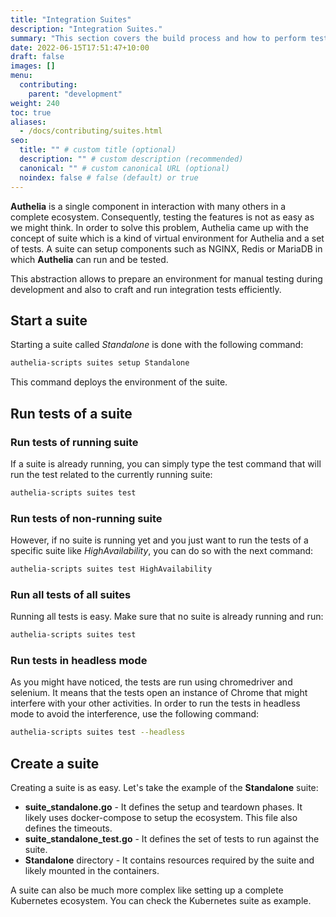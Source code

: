 ```yaml
---
title: "Integration Suites"
description: "Integration Suites."
summary: "This section covers the build process and how to perform tests in development."
date: 2022-06-15T17:51:47+10:00
draft: false
images: []
menu:
  contributing:
    parent: "development"
weight: 240
toc: true
aliases:
  - /docs/contributing/suites.html
seo:
  title: "" # custom title (optional)
  description: "" # custom description (recommended)
  canonical: "" # custom canonical URL (optional)
  noindex: false # false (default) or true
---
```


__Authelia__ is a single component in interaction with many others in a complete ecosystem. Consequently, testing the
features is not as easy as we might think. In order to solve this problem, Authelia came up with the concept of suite
which is a kind of virtual environment for Authelia and a set of tests. A suite can setup components such as NGINX,
Redis or MariaDB in which __Authelia__ can run and be tested.

This abstraction allows to prepare an environment for manual testing during development and also to craft and run
integration tests efficiently.

## Start a suite

Starting a suite called *Standalone* is done with the following command:

```bash
authelia-scripts suites setup Standalone
```

This command deploys the environment of the suite.

## Run tests of a suite

### Run tests of running suite

If a suite is already running, you can simply type the test command that will run the test related to the currently
running suite:

```bash
authelia-scripts suites test
```

### Run tests of non-running suite

However, if no suite is running yet and you just want to run the tests of a specific suite like *HighAvailability*, you
can do so with the next command:

```bash
authelia-scripts suites test HighAvailability
```

### Run all tests of all suites

Running all tests is easy. Make sure that no suite is already running and run:

```bash
authelia-scripts suites test
```

### Run tests in headless mode

As you might have noticed, the tests are run using chromedriver and selenium. It means that the tests open an instance
of Chrome that might interfere with your other activities. In order to run the tests in headless mode to avoid the
interference, use the following command:

```bash
authelia-scripts suites test --headless
```

## Create a suite

Creating a suite is as easy. Let's take the example of the __Standalone__ suite:

* __suite_standalone.go__ - It defines the setup and teardown phases. It likely uses docker-compose to setup the
  ecosystem. This file also defines the timeouts.
* __suite_standalone_test.go__ - It defines the set of tests to run against the suite.
* __Standalone__ directory - It contains resources required by the suite and likely mounted in the containers.

A suite can also be much more complex like setting up a complete Kubernetes ecosystem. You can check the Kubernetes
suite as example.

